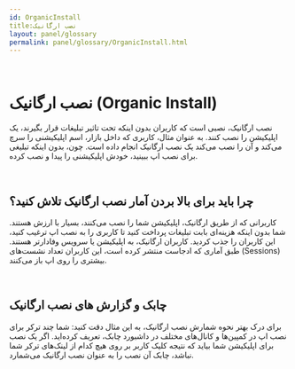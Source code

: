 ```yaml
---  
id: OrganicInstall  
title:نصب ارگانیک  
layout: panel/glossary  
permalink: panel/glossary/OrganicInstall.html  
---  
```


<br>


# نصب ارگانیک (Organic Install) 

نصب ارگانیک، نصبی است که کاربران بدون  اینکه تحت تاثیر تبلیغات قرار بگیرند، یک اپلیکیشن را نصب کنند. به عنوان مثال، کاربری که داخل بازار، اسم اپلیکیشنی را سرچ می‌کند و آن را نصب می‌کند یک نصب ارگانیک انجام داده است. چون، بدون اینکه تبلیغی برای نصب اپ ببینید، خودش اپلیکیشنی را پیدا و نصب کرده.

<br>

##  چرا باید برای بالا بردن آمار نصب ارگانیک تلاش کنید؟ 

کاربرانی که از طریق ارگانیک، اپلیکیشن شما را نصب می‌کنند، بسیار با ارزش هستند. 
شما بدون اینکه هزینه‌ای بابت تبلیغات پرداخت کنید تا کاربری را به نصب اپ ترغیب کنید، این کاربران را جذب کردید. کاربران ارگانیک، به اپلیکیشن یا سرویس وفادارتر هستند. طبق آماری که ادجاست منتشر کرده است، این کاربران تعداد نشست‌های (Sessions)  بیشتری را روی اپ باز می‌کنند. 


<br>


## چابک و گزارش ‌های نصب ارگانیک 

برای درک بهتر نحوه شمارش نصب ارگانیک، به این مثال دقت کنید: 
شما چند ترکر برای نصب اپ در کمپین‌ها و کانال‌های مختلف در داشبورد چابک، تعریف کرده‌اید. اگر یک نصب برای اپلیکیشن شما بیاید که نتیجه کلیک کاربر بر روی هیچ کدام از لینک‌های ترکر شما نباشد، چابک آن نصب را به عنوان نصب ارگانیک می‌شمارد. 


<br>
